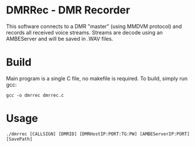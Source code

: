 # DMRRec - DMR Recorder
This software connects to a DMR "master" (using MMDVM protocol) and records all received voice streams. Streams are decode using an AMBEServer and will be saved in .WAV files.

# Build
Main program is a single C file, no makefile is required. To build, simply run gcc:
```
gcc -o dmrrec dmrrec.c
```

# Usage
```
./dmrrec [CALLSIGN] [DMRID] [DMRHostIP:PORT:TG:PW] [AMBEServerIP:PORT] [SavePath]
```
